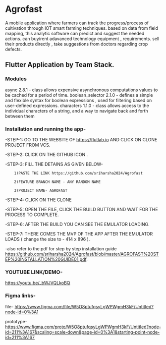 # Agrofast
A mobile application where farmers can track the progress/process of cultivation through IOT  smart farming techniques. based on data from field mapping, this analytic software can predict and suggest the needed actions. can buy/rent adavanced technology equipment , requirements. sell their products directly , take suggestions from doctors regarding crop defects.

## Flutter Application by Team Stack. 

### Modules 
async 2.8.1 - class allows expensive asynchronous computations values to be cached for a period of time.
boolean_selector 2.1.0 - defines a simple and flexible syntax for boolean expressions , used for filtering based on user-defined expressions.
characters 1.1.0 - class allows access to the individual characters of a string, and a way to navigate back and forth between them 

### Installation and running the app-

-STEP-1: GO TO THE WEBSITE OF https://flutlab.io AND CLICK ON CLONE PROJECT FROM VCS.

-STEP-2: CLICK ON THE GITHUB ICON . 

-STEP-3: FILL THE DETAINS AS GIVEN BELOW-
        
        1)PASTE THE LINK https://github.com/sriharsha2024/Agrofast
        
        2)FEATURE BRANCH NAME - ANY RANDOM NAME
        
        3)PROJECT NAME- AGROFAST

-STEP-4: CLICK ON THE CLONE

-STEP-5: OPEN THE FILE, CLICK THE BUILD BUTTON AND WAIT FOR THE PROCESS TO COMPLETE. 

-STEP-6: AFTER THE BUILD YOU CAN SEE THE EMULATOR LOADING.

-STEP-7: THERE COMES THE MVP OF THE APP AFTER THE EMULATOR LOADS (  change the size to - 414 x 896 ).

-also refer to the pdf for step by step installation guide https://github.com/sriharsha2024/Agrofast/blob/master/AGROFAST%20STEP%20INSTALLATION%20GUIDE01.pdf.

### YOUTUBE LINK/DEMO-
https://youtu.be/_bWJVQLkoBQ

### Figma links-
file- https://www.figma.com/file/W5O8ptufqsyLgWPWgmH3kF/Untitled?node-id=0%3A1

prototype-https://www.figma.com/proto/W5O8ptufqsyLgWPWgmH3kF/Untitled?node-id=211%3A167&scaling=scale-down&page-id=0%3A1&starting-point-node-id=211%3A167









